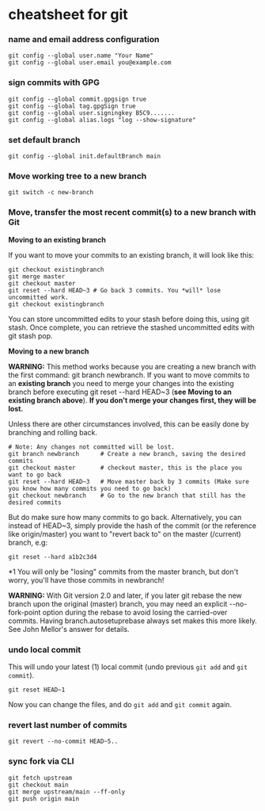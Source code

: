 # cheatsheet for git

### name and email address configuration

    git config --global user.name "Your Name"
    git config --global user.email you@example.com

### sign commits with GPG

    git config --global commit.gpgsign true
    git config --global tag.gpgSign true
    git config --global user.signingkey B5C9.......
    git config --global alias.logs "log --show-signature"

### set default branch

    git config --global init.defaultBranch main

### Move working tree to a new branch

    git switch -c new-branch

### Move, transfer the most recent commit(s) to a new branch with Git

**Moving to an existing branch**

If you want to move your commits to an existing branch, it will look like this:

    git checkout existingbranch
    git merge master
    git checkout master
    git reset --hard HEAD~3 # Go back 3 commits. You *will* lose uncommitted work.
    git checkout existingbranch

You can store uncommitted edits to your stash before doing this, using git stash. Once complete, you can retrieve the stashed uncommitted edits with git stash pop.

**Moving to a new branch**

**WARNING:** This method works because you are creating a new branch with the first command: git branch newbranch. If you want to move commits to an **existing branch** you need to merge your changes into the existing branch before executing git reset --hard HEAD~3 (**see Moving to an existing branch above**). **If you don't merge your changes first, they will be lost.**

Unless there are other circumstances involved, this can be easily done by branching and rolling back.

    # Note: Any changes not committed will be lost.
    git branch newbranch      # Create a new branch, saving the desired commits
    git checkout master       # checkout master, this is the place you want to go back
    git reset --hard HEAD~3   # Move master back by 3 commits (Make sure you know how many commits you need to go back)
    git checkout newbranch    # Go to the new branch that still has the desired commits

But do make sure how many commits to go back. Alternatively, you can instead of HEAD~3, simply provide the hash of the commit (or the reference like origin/master) you want to "revert back to" on the master (/current) branch, e.g:

    git reset --hard a1b2c3d4

*1 You will only be "losing" commits from the master branch, but don't worry, you'll have those commits in newbranch!

**WARNING:** With Git version 2.0 and later, if you later git rebase the new branch upon the original (master) branch, you may need an explicit --no-fork-point option during the rebase to avoid losing the carried-over commits. Having branch.autosetuprebase always set makes this more likely. See John Mellor's answer for details.

### undo local commit

This will undo your latest (1) local commit (undo previous `git add` and `git commit`).

    git reset HEAD~1
    
Now you can change the files, and do `git add` and `git commit` again.

### revert last number of commits

    git revert --no-commit HEAD~5..

### sync fork via CLI

    git fetch upstream
    git checkout main
    git merge upstream/main --ff-only
    git push origin main
